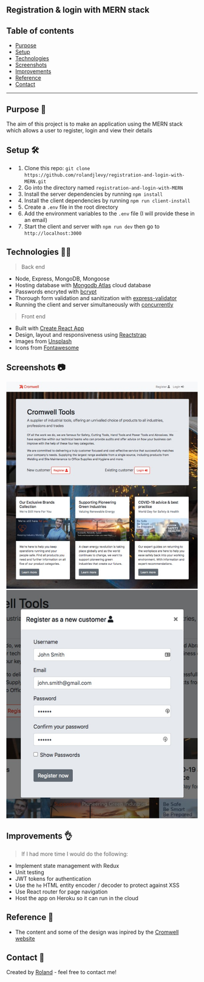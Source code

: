 ## Registration & login with MERN stack

## Table of contents

- [Purpose](#purpose-)
- [Setup](#setup-)
- [Technologies](#technologies-)
- [Screenshots](#screenshots-)
- [Improvements](#improvements-)
- [Reference](#reference-)
- [Contact](#contact-)

---

## Purpose 🎯

The aim of this project is to make an application using the MERN stack which allows a user to register, login and view their details

## Setup 🛠️

- 1. Clone this repo: `git clone https://github.com/rolandjlevy/registration-and-login-with-MERN.git`
- 2. Go into the directory named `registration-and-login-with-MERN`
- 3. Install the server dependencies by running `npm install`
- 4. Install the client dependencies by running `npm run client-install`
- 5. Create a `.env` file in the root directory
- 6. Add the environment variables to the `.env` file (I will provide these in an email)
- 7. Start the client and server with `npm run dev` then go to `http://localhost:3000`

## Technologies 👨‍💻

> Back end

- Node, Express, MongoDB, Mongoose
- Hosting database with [Mongodb Atlas](https://www.mongodb.com/cloud/atlas) cloud database
- Passwords encryted with [bcrypt](https://www.npmjs.com/package/bcrypt)
- Thorough form validation and sanitization with [express-validator](https://express-validator.github.io/docs/)
- Running the client and server simultaneously with [concurrently](https://www.npmjs.com/package/concurrently)

> Front end

- Built with [Create React App](https://reactjs.org/docs/create-a-new-react-app.html)
- Design, layout and responsiveness using [Reactstrap](https://reactstrap.github.io)
- Images from [Unsplash](https://unsplash.com/)
- Icons from [Fontawesome](https://fontawesome.com/how-to-use/on-the-web/using-with/react)

## Screenshots 📷

![homepage](./client/src/images/screen-grab-homepage.jpg)
![modal](./client/src/images/screen-grab-modal.jpg)

## Improvements 👌

> If I had more time I would do the following:

- Implement state management with Redux
- Unit testing
- JWT tokens for authentication
- Use the `he` HTML entity encoder / decoder to protect against XSS
- Use React router for page navigation
- Host the app on Heroku so it can run in the cloud

## Reference 📙

- The content and some of the design was inpired by the [Cromwell website](https://www.cromwell.co.uk)

## Contact 📧

Created by [Roland](https://rolandlevy.co.uk) - feel free to contact me!
